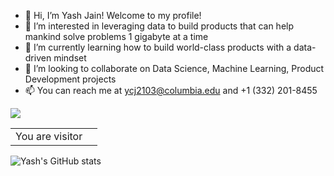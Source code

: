 
- 👋 Hi, I’m Yash Jain! Welcome to my profile!
- 👀 I’m interested in leveraging data to build products that can help mankind solve problems 1 gigabyte at a time
- 🌱 I’m currently learning how to build world-class products with a data-driven mindset
- 💞️ I’m looking to collaborate on Data Science, Machine Learning, Product Development projects
- 📫 You can reach me at ycj2103@columbia.edu and +1 (332) 201-8455

![](https://komarev.com/ghpvc/?username=yash-jain7)

<table>
  <tr>
    <td>You are visitor</td>
    <td><img src="https://profile-counter.glitch.me/yash-jain7/count.svg" alt="" /></td>
  </tr>
</table>

![Yash's GitHub stats](https://github-readme-stats.vercel.app/api?username=yash-jain7&hide=contribs,prs)


<!---
yash-jain7/yash-jain7 is a ✨ special ✨ repository because its `README.md` (this file) appears on your GitHub profile.
You can click the Preview link to take a look at your changes.
--->
